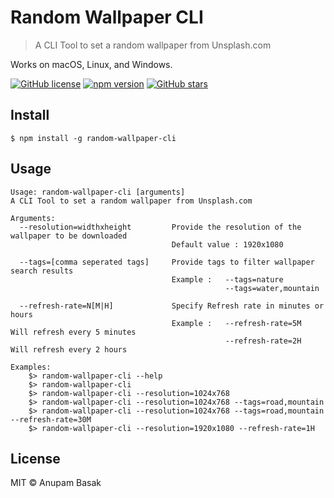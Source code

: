 # Random Wallpaper CLI
> A CLI Tool to set a random wallpaper from Unsplash.com

Works on macOS, Linux, and Windows.

[![GitHub license](https://img.shields.io/badge/license-MIT-blue.svg)](https://raw.githubusercontent.com/anupam-git/random-wallpaper-cli/master/LICENSE) [![npm version](https://badge.fury.io/js/random-wallpaper-cli.svg)](https://badge.fury.io/js/random-wallpaper-cli) [![GitHub stars](https://img.shields.io/github/stars/anupam-git/random-wallpaper-cli.svg)](https://github.com/anupam-git/random-wallpaper-cli/stargazers)

## Install

```
$ npm install -g random-wallpaper-cli
```

## Usage

```
Usage: random-wallpaper-cli [arguments]
A CLI Tool to set a random wallpaper from Unsplash.com

Arguments:
  --resolution=widthxheight         Provide the resolution of the wallpaper to be downloaded
                                    Default value : 1920x1080

  --tags=[comma seperated tags]     Provide tags to filter wallpaper search results
                                    Example :   --tags=nature
                                                --tags=water,mountain

  --refresh-rate=N[M|H]             Specify Refresh rate in minutes or hours
                                    Example :   --refresh-rate=5M    Will refresh every 5 minutes
                                                --refresh-rate=2H    Will refresh every 2 hours
                                                
Examples:
    $> random-wallpaper-cli --help
    $> random-wallpaper-cli
    $> random-wallpaper-cli --resolution=1024x768
    $> random-wallpaper-cli --resolution=1024x768 --tags=road,mountain
    $> random-wallpaper-cli --resolution=1024x768 --tags=road,mountain --refresh-rate=30M
    $> random-wallpaper-cli --resolution=1920x1080 --refresh-rate=1H
```

## License

MIT © Anupam Basak